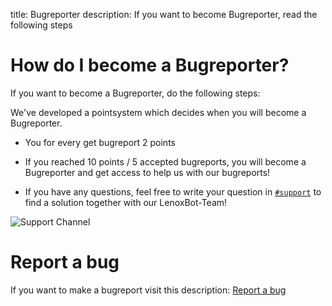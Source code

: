title: Bugreporter
description: If you want to become Bugreporter, read the following steps

# How do I become a Bugreporter?

If you want to become a Bugreporter, do the following steps:

We've developed a pointsystem which decides when you will become a Bugreporter.
- You for every get bugreport 2 points
 
* If you reached 10 points / 5 accepted bugreports, you will become a Bugreporter and get access to help us with our bugreports!
 
* If you have any questions, feel free to write your question in [`#support`](https://discord.gg/UvEYm76) to find a solution together with our LenoxBot-Team!

![Support Channel](https://i.imgur.com/puGoD0s.png)

# Report a bug

If you want to make a bugreport visit this description: [Report a bug](https://docs.lenoxbot.com/General%20FAQ/Help/Report%20a%20Bug/) 
